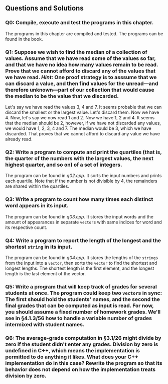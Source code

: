 ## Questions and Solutions

### Q0: Compile, execute and test the programs in this chapter.
The programs in this chapter are compiled and tested. The programs can be found in the book.

### Q1: Suppose we wish to find the median of a collection of values. Assume that we have read some of the values so far, and that we have no idea how many values remain to be read. Prove that we cannot afford to discard any of the values that we have read. *Hint:* One proof strategy is to asssume that we can discard a value, and then find values for the unread—and therefore unknown—part of our collection that would cause the median to be the value that we discarded.
Let's say we have read the values 3, 4 and 7. It seems probable that we can discard the smallest or the largest value. Let's discard them. Now we have 4. Now, let's say we now read 1 and 2. Now we have 1, 2 and 4. It seems that the median should be 2, however, if we have not discarded any values, we would have 1, 2, 3, 4 and 7. The median would be 3, which we have discarded. That proves that we cannot afford to discard any value we have already read.

### Q2: Write a program to compute and print the quartiles (that is, the quarter of the numbers with the largest values, the next highest quarter, and so on) of a set of integers.
The program can be found in *q02.cpp*. It sorts the input numbers and prints each quartile. Note that if the number is not divisible by 4, the remainders are shared within the quartiles.

### Q3: Write a program to count how many times each distinct word appears in its input.
The program can be found in *q03.cpp*. It stores the input words and the amount of appearances in separate `vector`s with same indices for word and its respective count.

### Q4: Write a program to report the length of the longest and the shortest `string` in its input.
The program can be found in *q04.cpp*. It stores the lengths of the `string`s from the input into a `vector`, then sorts the `vector` to find the shortest and longest lengths. The shortest length is the first element, and the longest length is the last element of the vector.

### Q5: Write a program that will keep track of grades for several students at once. The program could keep two `vector`s in sync: The first should hold the students' names, and the second the final grades that can be computed as input is read. For now, you should assume a fixed number of homework grades. We'll see in §4.1.3/56 how to handle a variable number of grades intermixed with student names.

### Q6: The average-grade computation in §3.1/26 might divide by zero if the student didn't enter any grades. Division by zero is undefined in C++, which means the implementation is permitted to do anything it likes. What does your C++ implementation do in this case? Rewrite the program so that its behavior does not depend on how the implementation treats division by zero.
